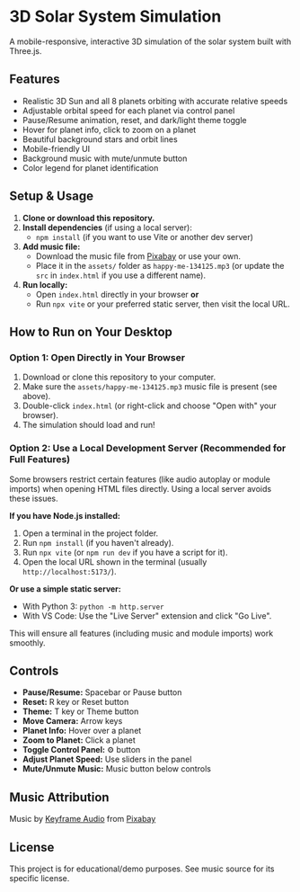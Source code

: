 # 3D Solar System Simulation

A mobile-responsive, interactive 3D simulation of the solar system built with Three.js.

## Features
- Realistic 3D Sun and all 8 planets orbiting with accurate relative speeds
- Adjustable orbital speed for each planet via control panel
- Pause/Resume animation, reset, and dark/light theme toggle
- Hover for planet info, click to zoom on a planet
- Beautiful background stars and orbit lines
- Mobile-friendly UI
- Background music with mute/unmute button
- Color legend for planet identification

## Setup & Usage
1. **Clone or download this repository.**
2. **Install dependencies** (if using a local server):
   - `npm install` (if you want to use Vite or another dev server)
3. **Add music file:**
   - Download the music file from [Pixabay](https://pixabay.com/music/ambient-happy-me-134125/) or use your own.
   - Place it in the `assets/` folder as `happy-me-134125.mp3` (or update the `src` in `index.html` if you use a different name).
4. **Run locally:**
   - Open `index.html` directly in your browser **or**
   - Run `npx vite` or your preferred static server, then visit the local URL.

## How to Run on Your Desktop

### Option 1: Open Directly in Your Browser
1. Download or clone this repository to your computer.
2. Make sure the `assets/happy-me-134125.mp3` music file is present (see above).
3. Double-click `index.html` (or right-click and choose "Open with" your browser).
4. The simulation should load and run!

### Option 2: Use a Local Development Server (Recommended for Full Features)
Some browsers restrict certain features (like audio autoplay or module imports) when opening HTML files directly. Using a local server avoids these issues.

**If you have Node.js installed:**
1. Open a terminal in the project folder.
2. Run `npm install` (if you haven't already).
3. Run `npx vite` (or `npm run dev` if you have a script for it).
4. Open the local URL shown in the terminal (usually `http://localhost:5173/`).

**Or use a simple static server:**
- With Python 3: `python -m http.server`
- With VS Code: Use the "Live Server" extension and click "Go Live".

This will ensure all features (including music and module imports) work smoothly.

## Controls
- **Pause/Resume:** Spacebar or Pause button
- **Reset:** R key or Reset button
- **Theme:** T key or Theme button
- **Move Camera:** Arrow keys
- **Planet Info:** Hover over a planet
- **Zoom to Planet:** Click a planet
- **Toggle Control Panel:** ⚙️ button
- **Adjust Planet Speed:** Use sliders in the panel
- **Mute/Unmute Music:** Music button below controls

## Music Attribution
Music by [Keyframe Audio](https://pixabay.com/users/keyframe_audio-32058364/?utm_source=link-attribution&utm_medium=referral&utm_campaign=music&utm_content=134125) from [Pixabay](https://pixabay.com//?utm_source=link-attribution&utm_medium=referral&utm_campaign=music&utm_content=134125)

## License
This project is for educational/demo purposes. See music source for its specific license. 